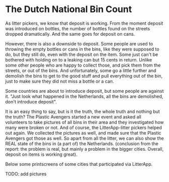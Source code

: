 # The Dutch National Bin Count

As litter pickers, we know that deposit is working. From the moment deposit was introduced on bottles, the number of bottles found on the streets dropped dramatically. And the same goes for deposit on cans.

However, there is also a downside to deposit.
Some people are used to throwing the empty bottles or cans in the bins, like they were supposed to do, but they still do, even with the deposit on the item. Some just can't be bothered with holding on to a leaking can but 15 cents in return.
Unlike some other people who are happy to collect those, and pick them from the streets, or out of the bins. And unfortunately, some go a little further and demolish the bins to get to the good stuff and pull everything out of the bin, just to make sure they did not miss a bottle or a can.

Some countries are about to introduce deposit, but some people are against it. "Just look what happened in the Netherlands, all the bins are demolished, don't introduce deposit".

It is an easy thing to say, but is it the truth, the whole truth and nothing but the truth?
The Plastic Avengers started a new event and asked all volunteers to take pictures of all bins in their area and they investigated how many were broken or not.
And of course, the LitterApp-litter pickers helped out again.
We collected the pictures as well, and made sure that the Plastic Avengers got those as well.
So apart from all the litter, we can also show the REAL state of the bins in (a part of) the Netherlands.
(conclusion from the report: the problem is real, but mainly a problem in the bigger cities. Overall, deposit on items is working great).

Below some printscreens of some cities that participated via LitterApp.

TODO: add pictures
